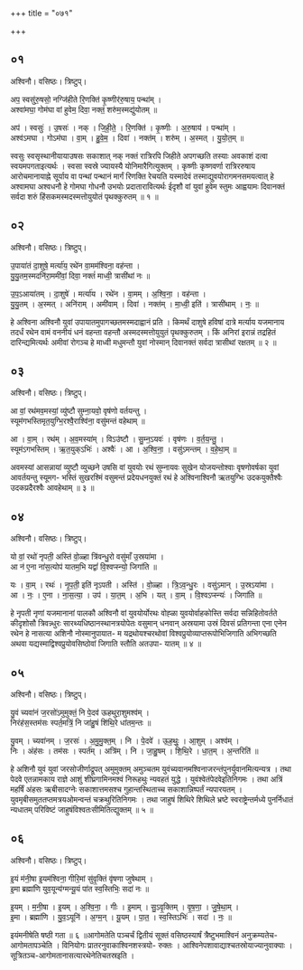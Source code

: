 +++
title = "०७१"

+++


## ०१
अश्विनौ। वसिष्ठः। त्रिष्टुप्।

अप॒ स्वसु॑रु॒षसो॒ नग्जि॑हीते रि॒णक्ति॑ कृ॒ष्णीर॑रु॒षाय॒ पन्था॑म् ।  
अश्वा॑मघा॒ गोम॑घा वां हुवेम॒ दिवा॒ नक्तं॒ शरु॑म॒स्मद्यु॑योतम् ॥

अप॑ । स्वसुः॑ । उ॒षसः॑ । नक् । जि॒ही॒ते॒ । रि॒णक्ति॑ । कृ॒ष्णीः । अ॒रु॒षाय॑ । पन्था॑म् ।  
अश्व॑ऽमघा । गोऽम॑घा । वा॒म् । हु॒वे॒म॒ । दिवा॑ । नक्त॑म् । शरु॑म् । अ॒स्मत् । यु॒यो॒त॒म् ॥

स्वसुः स्वसृस्थानीयायाउषसः सकाशात् नक् नक्तं रात्रिरपि जिहीते अपगच्छति तस्याः अवकाशं दत्वा स्वयमपगताइत्यर्थः । स्वसा स्वस्रे ज्यायस्यै योनिमारैगित्युक्तम् । कृष्णीः कृष्णवर्णा रात्रिररुषाय आरोचमानायाह्ने सूर्याय वा पन्थां पन्थानं मार्गं रिणक्ति रेचयति यस्मादेवं तस्माद्युवयोरागमनसमयत्वात् हे अश्वामघा अश्वधनौ हे गोमघा गोधनौ उभयोः प्रदातारावित्यर्थः ईदृशौ वां युवां हुवेम स्तुमः आह्वयामः दिवानक्तं सर्वदा शरुं हिंसकमस्मदस्मत्तोयुयोतं पृथक्कुरुतम् ॥ १ ॥

## ०२
अश्विनौ। वसिष्ठः। त्रिष्टुप्।

उ॒पाया॑तं दा॒शुषे॒ मर्त्या॑य॒ रथे॑न वा॒मम॑श्विना॒ वह॑न्ता ।  
यु॒यु॒तम॒स्मदनि॑रा॒ममी॑वां॒ दिवा॒ नक्तं॑ माध्वी॒ त्रासी॑थां नः ॥

उ॒प॒ऽआया॑तम् । दा॒शुषे॑ । मर्त्या॑य । रथे॑न । वा॒मम् । अ॒श्वि॒ना॒ । वह॑न्ता ।  
यु॒यु॒तम् । अ॒स्मत् । अनि॑राम् । अमी॑वाम् । दिवा॑ । नक्त॑म् । मा॒ध्वी॒ इति॑ । त्रासी॑थाम् । नः॒ ॥

हे अश्विना अश्विनौ युवां उपायातमुपागच्छतमस्मदाह्वानं प्रति । किमर्थं दाशुषे हविषां दात्रे मर्त्याय यजमानाय तदर्धं रथेन वामं वननीयं धनं वहन्ता वहन्तौ अस्मदस्मत्तोयुयुतं पृथक्कुरुतम् । किं अनिरां इरान्नं तद्रहितं दारिन्द्यमित्यर्थः अमीवां रोगञ्च हे माध्वी मधुमन्तौ युवां नोस्मान् दिवानक्तं सर्वदा त्रासीथां रक्षतम् ॥ २ ॥

## ०३
अश्विनौ। वसिष्ठः। त्रिष्टुप्।

आ वां॒ रथ॑मव॒मस्यां॒ व्यु॑ष्टौ सुम्ना॒यवो॒ वृष॑णो वर्तयन्तु ।  
स्यूम॑गभस्तिमृत॒युग्भि॒रश्वै॒राश्वि॑ना॒ वसु॑मन्तं वहेथाम् ॥

आ । वा॒म् । रथ॑म् । अ॒व॒मस्या॑म् । विऽउ॑ष्टौ । सु॒म्न॒ऽयवः॑ । वृष॑णः । व॒र्त॒य॒न्तु॒ ।  
स्यूम॑ऽगभस्तिम् । ऋ॒त॒युक्ऽभिः॑ । अश्वैः॑ । आ । अ॒श्वि॒ना॒ । वसु॑ऽमन्तम् । व॒हे॒था॒म् ॥

अवमस्यां आसन्नायां व्युष्टौ व्युच्छने उषसि वां युवयोः रथं सुम्नायवः सुखेन योजयन्तोश्वाः वृषणोवर्षका युवां आवर्तयन्तु स्यूमग- भस्तिं सुखरश्मिं वसुमन्तं प्रदेयधनयुक्तं रथं हे अश्विनाश्विनौ ऋतयुग्भिः उदकयुक्तैश्वैः उदकप्रदैरश्वैः आवहेथाम् ॥ ३ ॥

## ०४
अश्विनौ। वसिष्ठः। त्रिष्टुप्।

यो वां॒ रथो॑ नृपती॒ अस्ति॑ वो॒ळ्हा त्रि॑वन्धु॒रो वसु॑माँ उ॒स्रया॑मा ।  
आ न॑ ए॒ना ना॑स॒त्योप॑ यातम॒भि यद्वां॑ वि॒श्वप्स्न्यो॒ जिगा॑ति ॥

यः । वा॒म् । रथः॑ । नृ॒प॒ती॒ इति॑ नृऽपती । अस्ति॑ । वो॒ळ्हा । त्रि॒ऽव॒न्धु॒रः । वसु॑ऽमान् । उ॒स्रऽया॑मा ।  
आ । नः॒ । ए॒ना । ना॒स॒त्या॒ । उप॑ । या॒त॒म् । अ॒भि । यत् । वा॒म् । वि॒श्वऽप्स्न्यः॑ । जिगा॑ति ॥

हे नृपती नृणां यजमानानां पालकौ अश्विनौ वां युवयोर्योरथः वोह्ळा युवयोर्वाहकोस्ति सर्वदा सन्निहितोवर्तते कीदृशोसौ त्रिवन्न्धुरः सारथ्यधिष्ठानस्थानत्रयोपेतः वसुमान् धनवान् अस्रयामा उस्रं दिवसं प्रतिगन्ता एना एनेन रथेन हे नासत्या अशिनौ नोस्मानुपायात- म यद्रथोयश्चरथोवां विश्वप्रुयोव्याप्तरूपोभिजिगाति अभिगच्छति अथवा यद्यस्माद्विश्वप्रुयोवसिष्ठोवां जिगाति स्तौति अतउपा- यातम् ॥ ४ ॥

## ०५
अश्विनौ। वसिष्ठः। त्रिष्टुप्।

यु॒वं च्यवा॑नं ज॒रसो॑ऽमुमुक्तं॒ नि पे॒दव॑ ऊहथुरा॒शुमश्व॑म् ।  
निरंह॑स॒स्तम॑सः स्पर्त॒मत्रिं॒ नि जा॑हु॒षं शि॑थि॒रे धा॑तम॒न्तः ॥

यु॒वम् । च्यवा॑नम् । ज॒रसः॑ । अ॒मु॒मु॒क्त॒म् । नि । पे॒दवे॑ । ऊ॒ह॒थुः॒ । आ॒शुम् । अश्व॑म् ।  
निः । अंह॑सः । तम॑सः । स्पर्त॑म् । अत्रि॑म् । नि । जा॒हु॒षम् । शि॒थि॒रे । धा॒त॒म् । अ॒न्तरिति॑ ॥

हे अशिनौ युवं युवां जरसोजीर्णाद्रूपत् अमुमुक्तम् अमुञ्चतम युवंच्यवानमश्विनाजरन्तंपुनर्युवानमित्यन्यत्र । तथा पेदवे एतन्नामकाय राज्ञे आशुं शीघ्रगामिनमश्वं निरूहथुः न्यवहतं युद्धे । युवंश्वेतंपेदवेइतिनिगमः । तथा अत्रिं महर्षिं अंहसः ऋबीसादग्नेः सकाशात्तमसश्च गुहान्तस्थिताच्च सकाशान्निष्पर्तं न्यपारयतम् । युवमृबीसमुततप्तमत्रयओमन्वन्तं चक्रथुरितिनिगमः । तथा जाहुषं शिथिरे शिथिले भ्रष्टे स्वराष्ट्रेन्तर्मध्ये पुनर्निधातं न्यधातम् परिविष्टं जाहुषंविश्वतःसीमितित्द्युक्तम् ॥ ५ ॥

## ०६
अश्विनौ। वसिष्ठः। त्रिष्टुप्।

इ॒यं म॑नी॒षा इ॒यम॑श्विना॒ गीरि॒मां सु॑वृ॒क्तिं वृ॑षणा जुषेथाम् ।  
इ॒मा ब्रह्मा॑णि युव॒यून्य॑ग्मन्यू॒यं पा॑त स्व॒स्तिभिः॒ सदा॑ नः ॥

इ॒यम् । म॒नी॒षा । इ॒यम् । अ॒श्वि॒ना॒ । गीः । इ॒माम् । सु॒ऽवृ॒क्तिम् । वृ॒ष॒णा॒ । जु॒षे॒था॒म् ।  
इ॒मा । ब्रह्मा॑णि । यु॒व॒ऽयूनि॑ । अ॒ग्म॒न् । यू॒यम् । पा॒त॒ । स्व॒स्तिऽभिः॑ । सदा॑ । नः॒ ॥

इयंमनीषेति षष्ठी गता ॥ ६ ॥आगोमतेति पञ्चर्चं द्वितीयं सूक्तं वसिष्ठस्यार्षं त्रैष्टुभमाश्विनं अनुक्रम्यतेच-आगोमतापञ्चेति । विनियोगः प्रातरनुवाकाश्विनशस्त्रयो- रुक्तः । आश्विनेपशावाद्याश्चतस्रोयाज्यानुवाक्याः । सूत्रितञ्च-आगोमतानासत्यारथेनेतिचतस्रइति ।